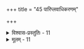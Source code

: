 +++
title = "45 पारिप्लवाधिकरणम्"

+++

<details><summary>विश्वास-प्रस्तुतिः - 11</summary>

11. विद्यास्वाख्यानभेदा विधिमहिमहृतास्सन्तु पारिप्लवार्थाः  
न स्युर्विद्याविधानैः प्रकरणपठितैरेकवाक्यत्वदृष्टेः ।  
मन्वाद्याख्यानमात्रं भवति च कथितं तत्र पारिप्लवार्थं  
तेनाकाङ्क्षानिवृत्तौ न तदधिकपराख्यानतादर्थ्यकॢप्तिः ॥
</details>

<details><summary>मूलम् - 11</summary>

11. विद्यास्वाख्यानभेदा विधिमहिमहृतास्सन्तु पारिप्लवार्थाः  
न स्युर्विद्याविधानैः प्रकरणपठितैरेकवाक्यत्वदृष्टेः ।  
मन्वाद्याख्यानमात्रं भवति च कथितं तत्र पारिप्लवार्थं  
तेनाकाङ्क्षानिवृत्तौ न तदधिकपराख्यानतादर्थ्यकॢप्तिः ॥
</details>